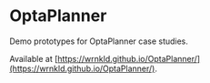 # OptaPlanner
Demo prototypes for OptaPlanner case studies.

Available at [https://wrnkld.github.io/OptaPlanner/](https://wrnkld.github.io/OptaPlanner/).
